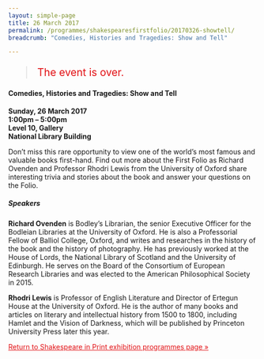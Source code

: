 ```yaml
---
layout: simple-page
title: 26 March 2017
permalink: /programmes/shakespearesfirstfolio/20170326-showtell/
breadcrumb: "Comedies, Histories and Tragedies: Show and Tell"

---
```


<blockquote style="color: #E21216; font-size: 150%;">The event is over.</blockquote>

#### Comedies, Histories and Tragedies: Show and Tell

__Sunday, 26 March 2017__<br>
__1:00pm – 5:00pm__<br>
__Level 10, Gallery__<br>
__National Library Building__

Don’t miss this rare opportunity to view one of the world’s most famous and valuable books first-hand. Find out more about the First Folio as Richard Ovenden and Professor Rhodri Lewis from the University of Oxford share interesting trivia and stories about the book and answer your questions on the Folio.

##### Speakers

__Richard Ovenden__ is Bodley’s Librarian, the senior Executive Officer for the Bodleian Libraries at the University of Oxford. He is also a Professorial Fellow of Balliol College, Oxford, and writes and researches in the history of the book and the history of photography. He has previously worked at the House of Lords, the National Library of Scotland and the University of Edinburgh. He serves on the Board of the Consortium of European Research Libraries and was elected to the American Philosophical Society in 2015.

__Rhodri Lewis__ is Professor of English Literature and Director of Ertegun House at the University of Oxford. He is the author of many books and articles on literary and intellectual history from 1500 to 1800, including Hamlet and the Vision of Darkness, which will be published by Princeton University Press later this year.

<a href="/exhibitions/past-exhibitions/shakespearesfirstfolio/programmes/" style="color:#E21216;">Return to Shakespeare in Print exhibition programmes page &#187;</a>
